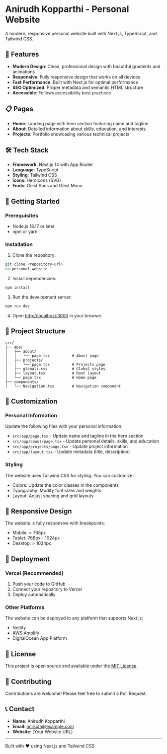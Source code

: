# Anirudh Kopparthi - Personal Website

A modern, responsive personal website built with Next.js, TypeScript, and Tailwind CSS.

## 🚀 Features

- **Modern Design**: Clean, professional design with beautiful gradients and animations
- **Responsive**: Fully responsive design that works on all devices
- **Fast Performance**: Built with Next.js for optimal performance
- **SEO Optimized**: Proper metadata and semantic HTML structure
- **Accessible**: Follows accessibility best practices

## 📋 Pages

- **Home**: Landing page with hero section featuring name and tagline
- **About**: Detailed information about skills, education, and interests
- **Projects**: Portfolio showcasing various technical projects

## 🛠️ Tech Stack

- **Framework**: Next.js 14 with App Router
- **Language**: TypeScript
- **Styling**: Tailwind CSS
- **Icons**: Heroicons (SVG)
- **Fonts**: Geist Sans and Geist Mono

## 🚀 Getting Started

### Prerequisites

- Node.js 18.17 or later
- npm or yarn

### Installation

1. Clone the repository:
```bash
git clone <repository-url>
cd personal-website
```

2. Install dependencies:
```bash
npm install
```

3. Run the development server:
```bash
npm run dev
```

4. Open [http://localhost:3000](http://localhost:3000) in your browser.

## 📁 Project Structure

```
src/
├── app/
│   ├── about/
│   │   └── page.tsx          # About page
│   ├── projects/
│   │   └── page.tsx          # Projects page
│   ├── globals.css           # Global styles
│   ├── layout.tsx            # Root layout
│   └── page.tsx              # Home page
├── components/
│   └── Navigation.tsx        # Navigation component
```

## 🎨 Customization

### Personal Information

Update the following files with your personal information:

- `src/app/page.tsx` - Update name and tagline in the hero section
- `src/app/about/page.tsx` - Update personal details, skills, and education
- `src/app/projects/page.tsx` - Update project information
- `src/app/layout.tsx` - Update metadata (title, description)

### Styling

The website uses Tailwind CSS for styling. You can customize:

- Colors: Update the color classes in the components
- Typography: Modify font sizes and weights
- Layout: Adjust spacing and grid layouts

## 📱 Responsive Design

The website is fully responsive with breakpoints:

- Mobile: < 768px
- Tablet: 768px - 1024px
- Desktop: > 1024px

## 🚀 Deployment

### Vercel (Recommended)

1. Push your code to GitHub
2. Connect your repository to Vercel
3. Deploy automatically

### Other Platforms

The website can be deployed to any platform that supports Next.js:

- Netlify
- AWS Amplify
- DigitalOcean App Platform

## 📄 License

This project is open source and available under the [MIT License](LICENSE).

## 🤝 Contributing

Contributions are welcome! Please feel free to submit a Pull Request.

## 📞 Contact

- **Name**: Anirudh Kopparthi
- **Email**: anirudh@example.com
- **Website**: [Your Website URL]

---

Built with ❤️ using Next.js and Tailwind CSS
